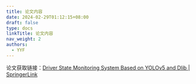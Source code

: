 ```yaml
---
title: 论文内容
date: 2024-02-29T01:12:15+08:00
draft: false
type: docs
linkTitle: 论文内容
nav_weight: 2
authors:
  - YYF
---
```

<!--more-->


论文获取链接：[Driver State Monitoring System Based on YOLOv5 and Dlib | SpringerLink](https://link.springer.com/chapter/10.1007/978-981-99-0923-0_71)
